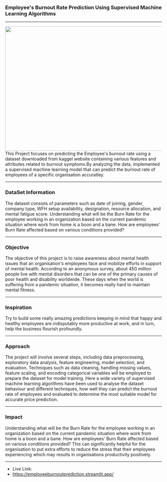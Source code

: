 ### Employee's Burnout Rate Prediction Using Supervised Machine Learning Algorithms
---
<div style="text-align:cente;r">
  <img src="https://media-fastly.hackerearth.com/media/hackathon/hackerearth-machine-learning-challenge-predict-burnout-rate/images/8beab99412-Burnout_Cover_Image.png" height="400px" width="9000px" padding="70px"/>
</div>
This Project focuses on predicting the Employee's burnout rate using a dataset downloaded from kaggel website containing various features and attributes related to burnout symptoms.By analyzing the data, implemented a supervised machine learning model that can predict the burnout rate of employees of a specific organisation accuratley.

---
### DataSet Information
The dataset consists of parameters such as date of joining, gender, company type, WFH setup availability, designation, resource allocation, and mental fatigue score.
Understanding what will be the Burn Rate for the employee working in an organization based on the current pandemic situation where work from home is a boon and a bane. How are employees' Burn Rate affected based on various conditions provided?
***
### Objective
The objective of this project is to raise awareness about mental health issues that an organisation's employees face and mobilize efforts in support of mental health. According to an anonymous survey, about 450 million people live with mental disorders that can be one of the primary causes of poor health and disability worldwide. These days when the world is suffering from a pandemic situation, it becomes really hard to maintain mental fitness.
***
### Inspiration
Try to build some really amazing predictions keeping in mind that happy and healthy employees are indisputably more productive at work, and in turn, help the business flourish profoundly.
***
### Approach
The project will involve several steps, including data preprocessing, exploratory data analysis, feature engineering, model selection, and evaluation. Techniques such as data cleaning, handling missing values, feature scaling, and encoding categorical variables will be employed to prepare the dataset for model training. Here a wide variety of supervised machine learning algorithms have been used to analyse the dataset behaviour and different techniques, how well they can predict the burnout rate of employees and evaluated to determine the most suitable model for accurate price prediction.
***
### Impact
Understanding what will be the Burn Rate for the employee working in an organization based on the current pandemic situation where work from home is a boon and a bane. How are employees' Burn Rate affected based on various conditions provided?
This can significantly helpful for the organisation to put extra efforts to reduce the stress that their employees experiencing which may results in organisations productivity positively.
***
* Live Link:
* https://employeeburnoutprediction.streamlit.app/

